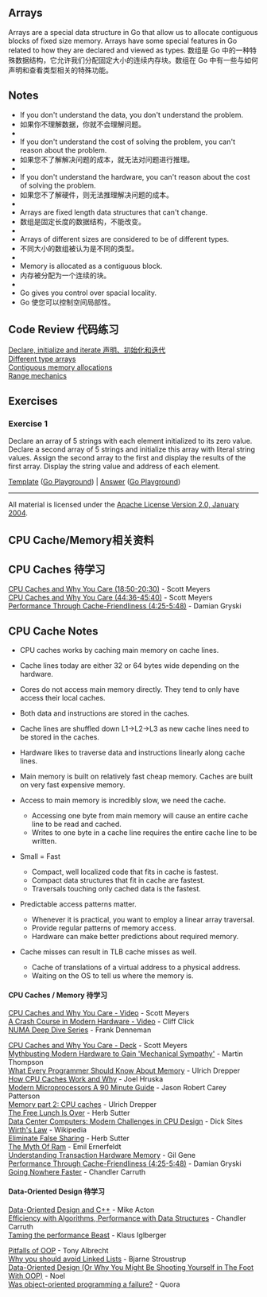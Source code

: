 ## Arrays

Arrays are a special data structure in Go that allow us to allocate contiguous blocks of fixed size memory. Arrays have some special features in Go related to how they are declared and viewed as types.
数组是 Go 中的一种特殊数据结构，它允许我们分配固定大小的连续内存块。数组在 Go 中有一些与如何声明和查看类型相关的特殊功能。
## Notes

* If you don't understand the data, you don't understand the problem.
* 如果你不理解数据，你就不会理解问题。
* 
* If you don't understand the cost of solving the problem, you can't reason about the problem.
* 如果您不了解解决问题的成本，就无法对问题进行推理。
* 
* If you don't understand the hardware, you can't reason about the cost of solving the problem.
* 如果您不了解硬件，则无法推理解决问题的成本。
* 
* Arrays are fixed length data structures that can't change.
* 数组是固定长度的数据结构，不能改变。
* 
* Arrays of different sizes are considered to be of different types.
* 不同大小的数组被认为是不同的类型。
* 
* Memory is allocated as a contiguous block.
* 内存被分配为一个连续的块。
* 
* Go gives you control over spacial locality.
* Go 使您可以控制空间局部性。


## Code Review 代码练习

[Declare, initialize and iterate 声明、初始化和迭代](example/declare-initialize/declare-initialize.go)  
[Different type arrays](example2/example2.go)  
[Contiguous memory allocations](example3/example3.go)    
[Range mechanics](example4/example4.go)  

## Exercises

### Exercise 1

Declare an array of 5 strings with each element initialized to its zero value. Declare a second array of 5 strings and initialize this array with literal string values. Assign the second array to the first and display the results of the first array. Display the string value and address of each element.

[Template](exercises/template1/template1.go) ([Go Playground](https://play.golang.org/p/yURUYyZ5_hA)) |
[Answer](exercises/exercise1/exercise1.go) ([Go Playground](https://play.golang.org/p/VtuGj8S-K2l))
___
All material is licensed under the [Apache License Version 2.0, January 2004](http://www.apache.org/licenses/LICENSE-2.0).


## CPU Cache/Memory相关资料   

## CPU Caches 待学习

[CPU Caches and Why You Care (18:50-20:30)](https://youtu.be/WDIkqP4JbkE?t=1129) - Scott Meyers  
[CPU Caches and Why You Care (44:36-45:40)](https://youtu.be/WDIkqP4JbkE?t=2676) - Scott Meyers   
[Performance Through Cache-Friendliness (4:25-5:48)](https://youtu.be/jEG4Qyo_4Bc?t=266) - Damian Gryski

## CPU Cache Notes

* CPU caches works by caching main memory on cache lines.
* Cache lines today are either 32 or 64 bytes wide depending on the hardware.
* Cores do not access main memory directly. They tend to only have access their local caches.
* Both data and instructions are stored in the caches.
* Cache lines are shuffled down L1->L2->L3 as new cache lines need to be stored in the caches.
* Hardware likes to traverse data and instructions linearly along cache lines.
* Main memory is built on relatively fast cheap memory. Caches are built on very fast expensive memory.

* Access to main memory is incredibly slow, we need the cache.
  * Accessing one byte from main memory will cause an entire cache line to be read and cached.
  * Writes to one byte in a cache line requires the entire cache line to be written.

* Small = Fast
  * Compact, well localized code that fits in cache is fastest.
  * Compact data structures that fit in cache are fastest.
  * Traversals touching only cached data is the fastest.

* Predictable access patterns matter.
  * Whenever it is practical, you want to employ a linear array traversal.
  * Provide regular patterns of memory access.
  * Hardware can make better predictions about required memory.

* Cache misses can result in TLB cache misses as well.
  * Cache of translations of a virtual address to a physical address.
  * Waiting on the OS to tell us where the memory is.

#### CPU Caches / Memory 待学习

[CPU Caches and Why You Care - Video](https://www.youtube.com/watch?v=WDIkqP4JbkE) - Scott Meyers  
[A Crash Course in Modern Hardware - Video](https://www.youtube.com/watch?v=OFgxAFdxYAQ) - Cliff Click  
[NUMA Deep Dive Series](http://frankdenneman.nl/2016/07/06/introduction-2016-numa-deep-dive-series/) - Frank Denneman

[CPU Caches and Why You Care - Deck](http://www.aristeia.com/TalkNotes/codedive-CPUCachesHandouts.pdf) - Scott Meyers  
[Mythbusting Modern Hardware to Gain 'Mechanical Sympathy'](https://www.youtube.com/watch?v=MC1EKLQ2Wmg) - Martin Thompson  
[What Every Programmer Should Know About Memory](http://www.akkadia.org/drepper/cpumemory.pdf) - Ulrich Drepper  
[How CPU Caches Work and Why](http://www.extremetech.com/extreme/188776-how-l1-and-l2-cpu-caches-work-and-why-theyre-an-essential-part-of-modern-chips) - Joel Hruska  
[Modern Microprocessors A 90 Minute Guide](http://www.lighterra.com/papers/modernmicroprocessors) - Jason Robert Carey Patterson  
[Memory part 2: CPU caches](http://lwn.net/Articles/252125) - Ulrich Drepper  
[The Free Lunch Is Over](http://www.gotw.ca/publications/concurrency-ddj.htm) - Herb Sutter  
[Data Center Computers: Modern Challenges in CPU Design](https://m.youtube.com/watch?feature=youtu.be&v=QBu2Ae8-8LM) - Dick Sites  
[Wirth's Law](https://en.wikipedia.org/wiki/Wirth%27s_law) - Wikipedia  
[Eliminate False Sharing](http://www.drdobbs.com/parallel/eliminate-false-sharing/217500206) - Herb Sutter  
[The Myth Of Ram](http://www.ilikebigbits.com/2014_04_21_myth_of_ram_1.html) - Emil Ernerfeldt  
[Understanding Transaction Hardware Memory](https://www.infoq.com/presentations/hardware-transactional-memory) - Gil Gene  
[Performance Through Cache-Friendliness (4:25-5:48)](https://youtu.be/jEG4Qyo_4Bc?t=266) - Damian Gryski  
[Going Nowhere Faster](https://www.youtube.com/watch?v=2EWejmkKlxs) - Chandler Carruth

#### Data-Oriented Design 待学习

[Data-Oriented Design and C++](https://www.youtube.com/watch?v=rX0ItVEVjHc) - Mike Acton  
[Efficiency with Algorithms, Performance with Data Structures](https://www.youtube.com/watch?v=fHNmRkzxHWs) - Chandler Carruth  
[Taming the performance Beast](https://www.youtube.com/watch?v=LrVi9LHP8Bk) - Klaus Iglberger

[Pitfalls of OOP](http://harmful.cat-v.org/software/OO_programming/_pdf/Pitfalls_of_Object_Oriented_Programming_GCAP_09.pdf) - Tony Albrecht  
[Why you should avoid Linked Lists](https://www.youtube.com/watch?v=YQs6IC-vgmo) - Bjarne Stroustrup  
[Data-Oriented Design (Or Why You Might Be Shooting Yourself in The Foot With OOP)](http://gamesfromwithin.com/data-oriented-design) - Noel    
[Was object-oriented programming a failure?](https://www.quora.com/Was-object-oriented-programming-a-failure) - Quora
